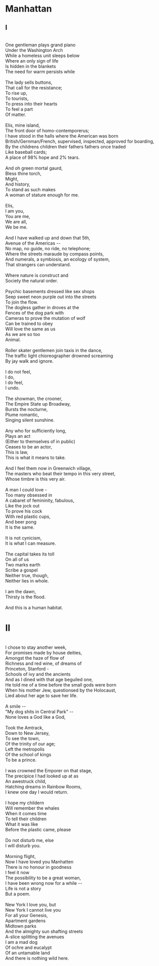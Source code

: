 # Manhattan

## I
\
One gentleman plays grand piano \
Under the Washington Arch \
While a homeless unit sleeps below \
Where an only sign of life \
Is hidden in the blankets \
The need for warm persists while \
\
The lady sells buttons, \
That call for the resistance; \
To rise up, \
To tourists, \
To press into their hearts \
To feel a part \
Of matter. \
\
Elis, mine island, \
The front door of homo-contemporerus; \
I have stood in the halls where the American was born \
British/Gernman/French, supervised, inspected, approved for boarding, \
By the childrens children their fathers fathers once traded \
Like baseball cards; \
A place of 98% hope and 2% tears. \
\
And oh green mortal gaurd, \
Bless thine torch, \
Might, \
And history, \
To stand as such makes \
A woman of stature enough for me. \
\
Elis, \
I am you, \
You are me, \
We are all, \
We be me. \
\
And I have walked up and down that 5th, \
Avenue of the Americas -- \
No map, no guide, no ride, no telephone; \
Where the streets maraude by compass points, \
And numerals, a symbiosis, an ecology of system, \
That strangers can understand. \
\
Where nature is construct and \
Society the natural order. \
\
Psychic basements dressed like sex shops \
Seep sweet neon purple out into the streets \
To join the flow. \
The dogless gather in droves at the \
Fences of the dog park with \
Cameras to prove the mutation of wolf \
Can be trained to obey \
Will love the same as us \
As we are so too \
Animal. \
\
Roller skater gentlemen join taxis in the dance, \
The traffic light chioreographer drowned screaming \
By jay walk and ignore. \
\
I do not feel, \
I do, \
I do feel, \
I undo. \
\
The showman, the crooner, \
The Empire State up Broadway, \
Bursts the nocturne, \
Plume romantic, \
Singing silent sunshine. \
\
Any who for sufficiently long, \
Plays an act \
(Either to themselves of in public) \
Ceases to be an actor, \
This is law, \
This is what it means to take. \
\
And I feel them now in Greenwich village, \
The masters who beat their tempo in this very street, \
Whose timbre is this very air. \
\
A man I could love - \
Too many obsessed in \
A cabaret of femininity, fabulous, \
Like the jock out \
To prove his cock \
With red plastic cups, \
And beer pong \
It is the same. \
\
It is not cynicism, \
It is what I can measure. \
\
The capital takes its toll \
On all of us \
Two marks earth \
Scribe a gospel \
Neither true, though, \
Neither lies in whole. \
\
I am the dawn, \
Thirsty is the flood. \
\
And this is a human habitat.

# II 
\
I chose to stay another week, \
For promises made by house deities, \
Amongst the haze of flow of \
Richness and red wine, of dreams of \
Princeton, Stanford - \
Schools of ivy and the ancients \
And as I dined with that age beguiled one, \
He told me of a time before the small gods were born \
When his mother Jew, questionsed by the Holocaust, \
Lied about her age to save her life. \
\
A smile -- \
"My dog shits in Central Park" -- \
None loves a God like a God, \
\
Took the Amtrack, \
Down to New Jersey, \
To see the town, \
Of the trinity of our age; \
Left the metropolis \
Of the school of kings \
To be a prince. \
\
I was crowned the Emporer on that stage, \
The precipice I had looked up at as \
An awestruck child, \
Hatching dreams in Rainbow Rooms, \
I knew one day I would return. \
\
I hope my childern \
Will remember the whales \
When it comes time \
To tell their children \
What it was like \
Before the plastic came, please \
\
Do not disturb me, else \
I will disturb you. \
\
Morning flight, \
Now I have loved you Manhatten \
There is no honour in goodness \
I feel it now \
The possibility to be a great woman, \
I have been wrong now for a while -- \
Life is not a story \
But a poem. \
\
New York I love you, but \
New York I cannot live you \
For all your Genesis, \
Apartment gardens \
Midtown parks \
And the almighty sun shafting streets \
A-slice splitting the avenues \
I am a mad dog \
Of ochre and eucalypt \
Of an untamable land \
And there is nothing wild here.
